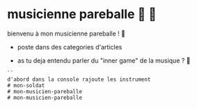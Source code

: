 # musicienne pareballe :musical_score:	:musical_keyboard:
 bienvenu à mon musicienne pareballe ! :violin:	


 - poste dans des categories d'articles

 * as tu deja entendu parler du "inner game" de la musique ? :musical_note:


```
``
d'abord dans la console rajoute les instrument
# mon-soldat
# mon-musicien-pareballe
# mon-musicien-pareballe
